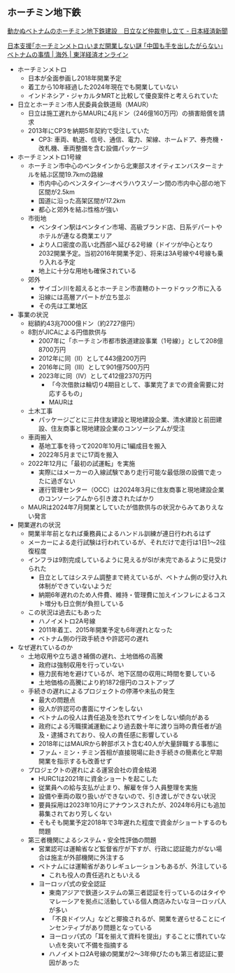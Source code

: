 ## ホーチミン地下鉄

[動かぬベトナムのホーチミン地下鉄建設　日立など仲裁申し立て - 日本経済新聞](https://www.nikkei.com/article/DGXZQOGM044AE0U4A700C2000000/)

[日本支援｢ホーチミンメトロ｣いまだ開業しない謎 ｢中国も手を出したがらない｣ベトナムの事情 | 海外 | 東洋経済オンライン](https://toyokeizai.net/articles/-/778742?display=b)

- ホーチミンメトロ
  - 日本が全面参画し2018年開業予定
  - 着工から10年経過した2024年現在でも開業していない
  - インドネシア・ジャカルタMRTと比較して優良案件と考えられていた
- 日立とホーチミン市人民委員会鉄道局（MAUR）
  - 日立は施工遅れからMAURに4兆ドン（246億160万円）の損害賠償を請求
  - 2013年にCP3を納期5年契約で受注していた
    - CP3: 車両、軌道、信号、通信、電力、架線、ホームドア、券売機・改札機、車両整備を含む設備パッケージ
- ホーチミンメトロ1号線
  - ホーチミン市中心のベンタインから北東部スオイティエンバスターミナルを結ぶ区間19.7kmの路線
    - 市内中心のベンスタイン─オペラハウスゾーン間の市内中心部の地下区間が2.5km
    - 国道に沿った高架区間が17.2km
    - 都心と郊外を結ぶ性格が強い
  - 市街地
    - ベンタイン駅はベンタイン市場、高級ブランド店、日系デパートやホテルが連なる商業エリア
    - より人口密度の高い北西部へ延びる2号線（ドイツが中心となり2032開業予定。当初2016年開業予定）、将来は3A号線や4号線も乗り入れる予定
    - 地上に十分な用地も確保されている
  - 郊外
    - サイゴン川を超えるとホーチミン市直轄のトーゥドゥック市に入る
    - 沿線には高層アパートが立ち並ぶ
    - その先は工業地区
- 事業の状況
  - 総額約43兆7000億ドン（約2727億円）
  - 8割がJICAによる円借款供与
    - 2007年に「ホーチミン市都市鉄道建設事業（1号線）」として208億8700万円
    - 2012年に同（II）として443億200万円
    - 2016年に同（III）として901億7500万円
    - 2023年に同（IV）として412億2370万円
      - 「今次借款は輪切り4期目として、事業完了までの資金需要に対応するもの」
      - MAURは
  - 土木工事
    - パッケージごとに三井住友建設と現地建設企業、清水建設と前田建設、住友商事と現地建設企業のコンソーシアムが受注
  - 車両搬入
    - 基地工事を待って2020年10月に1編成目を搬入
    - 2022年5月までに17両を搬入
  - 2022年12月に「最初の試運転」を実施
    - 実際にはメーカーの入線試験であり走行可能な最低限の設備で走ったに過ぎない
    - 運行管理センター（OCC）は2024年3月に住友商事と現地建設企業のコンソーシアムから引き渡されたばかり
  - MAURは2024年7月開業としていたが借款供与の状況からみてありえない発言
- 開業遅れの状況
  - 開業半年前となれば乗務員によるハンドル訓練が連日行われるはず
  - メーカーによる走行試験は行われているが、それだけで走行は1日1～2往復程度
  - インフラは9割完成しているように見えるがSIが未完であるように見受けられた
    - 日立としてはシステム調整まで終えているが、ベトナム側の受け入れ体制ができていないようだ
    - 納期6年遅れのため人件費、維持・管理費に加えインフレによるコスト増分も日立側が負担している
  - この状況は過去にもあった
    - ハノイメトロ2A号線
    - 2011年着工、2015年開業予定も6年遅れとなった
    - ベトナム側の行政手続きや許認可の遅れ
- なぜ遅れているのか
  - 土地収用や立ち退き補償の遅れ、土地価格の高騰
    - 政府は強制収用を行っていない
    - 極力民有地を避けているが、地下区間の収用に時間を要している
    - 土地価格の高騰により約1872億円のコストアップ
  - 手続きの遅れによるプロジェクトの停滞や未払の発生
    - 最大の問題点
    - 役人が許認可の書面にサインをしない
    - ベトナムの役人は責任追及を恐れてサインをしない傾向がある
    - 政府による汚職撲滅運動により過去数十年に渡り当時の責任者が追及・逮捕されており、役人の責任感に影響している
    - 2018年にはMAURから幹部ポスト含む40人が大量辞職する事態に
    - ファム・ミン・チミン首相が直接現場に赴き手続きの簡素化と早期開業を指示するも改善せず
  - プロジェクトの遅れによる運営会社の資金枯渇
    - HURC1は2021年に資金ショートを起こした
    - 従業員への給与支払が止まり、解雇を伴う人員整理を実施
    - 設備や車両の取り扱いができないので、引き渡しができない状況
    - 要員採用は2023年10月にアナウンスされたが、2024年6月にも追加募集されており芳しくない
    - そもそも開業予定2018年で3年遅れた程度で資金がショートするのも問題
  - 第三者機関によるシステム・安全性評価の問題
    - 営業認可は運輸省など監督省庁が下すが、行政に認証能力がない場合は施主が外部機関に外注する
    - ベトナムには運輸省がありレギュレーションもあるが、外注している
      - これも役人の責任逃れともいえる
    - ヨーロッパ式の安全認証
      - 東南アジアで鉄道システムの第三者認証を行っているのはタイやマレーシアを拠点に活動している個人商店みたいなヨーロッパ人が多い
      - 「不良ドイツ人」などと揶揄されるが、開業を遅らせることにインセンティブがあり問題となっている
      - ヨーロッパ式の「耳を揃えて資料を提出」することに慣れていない点を突いて不備を指摘する
      - ハノイメトロ2A号線の開業が2～3年伸びたのも第三者認証に要因があった
